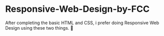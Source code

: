 # Responsive-Web-Design-by-FCC
After completing the basic HTML and CSS, i prefer doing Responsive Web Design using these two things. 💜
